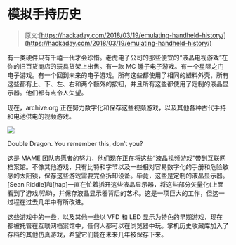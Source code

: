# 模拟手持历史

> 原文:[https://hackaday.com/2018/03/19/emulating-handheld-history/](https://hackaday.com/2018/03/19/emulating-handheld-history/)

有一类硬件只有千禧一代才会珍惜。老虎电子公司的那些便宜的“液晶电视游戏”在你的旧百货商店的玩具货架上出售。有一款 MC 锤子电子游戏。有一个星际之门电子游戏。有一个回到未来的电子游戏。所有这些都使用了相同的塑料外壳，所有这些都有上、下、左、右和两个额外的按钮，并且所有这些都使用了定制的液晶显示器。他们都有点令人失望。

现在，archive.org 正在努力数字化和保存这些视频游戏，以及其他各种古代手持和电池供电的视频游戏。

[![](../Images/11187f2f730c6121461da583c130b675.png)](https://hackaday.com/wp-content/uploads/2018/03/double-dragon.png)

Double Dragon. You remember this, don’t you?

这是 MAME 团队志愿者的努力，他们现在正在将这些“液晶视频游戏”带到互联网档案馆。不像其他游戏，只有比特和字节以及一些相对容易数字化的手册和危险敏感的太阳镜，保存这些游戏需要完全拆卸设备。毕竟，这些是定制的液晶显示器。[Sean Riddle]和[hap]一直在忙着拆开这些液晶显示器，将这些部分矢量化(上面看到了游戏*阴影*)，并保存液晶显示器背后的艺术。这是一项巨大的工作，但这一过程在过去几年中有所改进。

这些游戏中的一些，以及其他一些以 VFD 和 LED 显示为特色的早期游戏，现在都被托管在互联网档案馆中，任何人都可以在浏览器中玩。掌机历史收藏库加入了存档的其他仿真游戏，希望它们能在未来几年被保存下来。